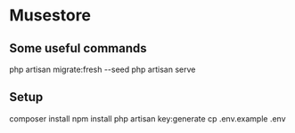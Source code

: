 # Musestore

## Some useful commands

php artisan migrate:fresh --seed
php artisan serve

## Setup

composer install
npm install
php artisan key:generate
cp .env.example .env
